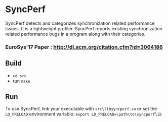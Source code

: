 # SyncPerf
SyncPerf detects and categorizes synchronization related performance issues. It is a lightweight profiler. SyncPerf reports existing synchronization related performance bugs in a program along with their categories. 
### EuroSys'17 Paper : http://dl.acm.org/citation.cfm?id=3064186

## Build
- `cd src`
- run `make`

## Run
To use SyncPerf, link your executable with `src\libsyncperf.so` 
or set the `LD_PRELOAD` environment variable:
`export LD_PRELOAD=\path\to\syncperflib`
